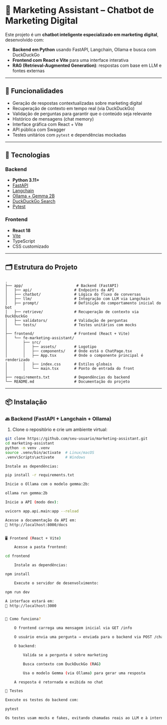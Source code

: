 # 🤖 Marketing Assistant – Chatbot de Marketing Digital

Este projeto é um **chatbot inteligente especializado em marketing digital**, desenvolvido com:

- **Backend em Python** usando FastAPI, Langchain, Ollama e busca com DuckDuckGo
- **Frontend com React e Vite** para uma interface interativa
- **RAG (Retrieval-Augmented Generation)**: respostas com base em LLM e fontes externas

---

## 🧠 Funcionalidades

- Geração de respostas contextualizadas sobre marketing digital
- Recuperação de contexto em tempo real (via DuckDuckGo)
- Validação de perguntas para garantir que o conteúdo seja relevante
- Histórico de mensagens (chat memory)
- Interface gráfica com React + Vite
- API pública com Swagger
- Testes unitários com `pytest` e dependências mockadas

---

## 🧰 Tecnologias

### Backend

- **Python 3.11+**
- [FastAPI](https://fastapi.tiangolo.com/)
- [Langchain](https://www.langchain.com/)
- [Ollama + Gemma 2B](https://ollama.com/library/gemma:2b)
- [DuckDuckGo Search](https://pypi.org/project/duckduckgo-search/)
- [Pytest](https://docs.pytest.org/)

### Frontend

- **React 18**
- [Vite](https://vitejs.dev/)
- TypeScript
- CSS customizado

---

## 🗂 Estrutura do Projeto

```
.
├── app/                        # Backend (FastAPI)
│   ├── api/                   # Endpoints da API
│   ├── chatbot/               # Lógica do fluxo de conversas
│   ├── llm/                   # Integração com LLM via Langchain
│   ├── prompt/                # Definição do comportamento inicial do bot
│   ├── retrieve/              # Recuperação de contexto via DuckDuckGo
│   ├── validators/            # Validação de perguntas
│   └── tests/                 # Testes unitários com mocks
│
├── frontend/                  # Frontend (React + Vite)
│   └── fe-marketing-assistant/
│       ├── src/
│       │   ├── assets/        # Logotipo
│       │   ├── components/    # Onde está o ChatPage.tsx
│       │   ├── App.tsx        # Onde o componente principal é renderizado
│       │   ├── index.css      # Estilos globais
│       │   └── main.tsx       # Ponto de entrada do front
│
├── requirements.txt           # Dependências do backend
└── README.md                  # Documentação do projeto
```



---

## 📦 Instalação

### 🔙 Backend (FastAPI + Langchain + Ollama)

1. Clone o repositório e crie um ambiente virtual:

```bash
git clone https://github.com/seu-usuario/marketing-assistant.git
cd marketing-assistant
python -m venv .venv
source .venv/bin/activate  # Linux/macOS
.venv\Scripts\activate     # Windows

Instale as dependências:

pip install -r requirements.txt

Inicie o Ollama com o modelo gemma:2b:

ollama run gemma:2b

Inicie a API (modo dev):

uvicorn app.api.main:app --reload

Acesse a documentação da API em:
📍 http://localhost:8000/docs


🖥️ Frontend (React + Vite)

    Acesse a pasta frontend:

cd frontend

    Instale as dependências:

npm install

    Execute o servidor de desenvolvimento:

npm run dev

A interface estará em:
📍 http://localhost:3000


💬 Como funciona?

    O frontend carrega uma mensagem inicial via GET /info

    O usuário envia uma pergunta → enviada para o backend via POST /chat

    O backend:

        Valida se a pergunta é sobre marketing

        Busca contexto com DuckDuckGo (RAG)

        Usa o modelo Gemma (via Ollama) para gerar uma resposta

    A resposta é retornada e exibida no chat

🧪 Testes

Execute os testes do backend com:

pytest

Os testes usam mocks e fakes, evitando chamadas reais ao LLM e à internet.
